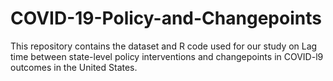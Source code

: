 # COVID-19-Policy-and-Changepoints
This repository contains the dataset and R code used for our study on Lag time between state-level policy interventions and changepoints in COVID-l9 outcomes in the United States.

